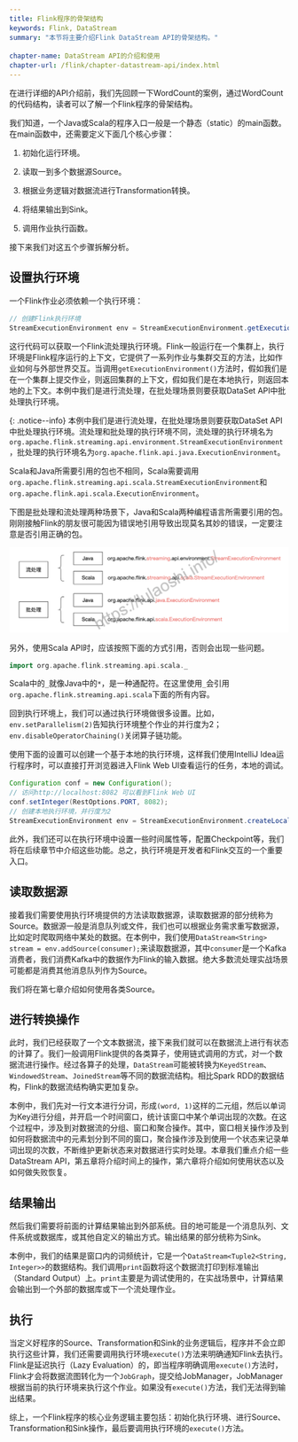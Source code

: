 ```yaml
---
title: Flink程序的骨架结构
keywords: Flink, DataStream
summary: "本节将主要介绍Flink DataStream API的骨架结构。"

chapter-name: DataStream API的介绍和使用
chapter-url: /flink/chapter-datastream-api/index.html
---
```


在进行详细的API介绍前，我们先回顾一下WordCount的案例，通过WordCount的代码结构，读者可以了解一个Flink程序的骨架结构。

我们知道，一个Java或Scala的程序入口一般是一个静态（static）的main函数。在main函数中，还需要定义下面几个核心步骤：

1. 初始化运行环境。

2. 读取一到多个数据源Source。

3. 根据业务逻辑对数据流进行Transformation转换。

4. 将结果输出到Sink。

5. 调用作业执行函数。

接下来我们对这五个步骤拆解分析。

## 设置执行环境

一个Flink作业必须依赖一个执行环境：

```java
// 创建Flink执行环境
StreamExecutionEnvironment env = StreamExecutionEnvironment.getExecutionEnvironment();
```

这行代码可以获取一个Flink流处理执行环境。Flink一般运行在一个集群上，执行环境是Flink程序运行的上下文，它提供了一系列作业与集群交互的方法，比如作业如何与外部世界交互。当调用`getExecutionEnvironment()`方法时，假如我们是在一个集群上提交作业，则返回集群的上下文，假如我们是在本地执行，则返回本地的上下文。本例中我们是进行流处理，在批处理场景则要获取DataSet API中批处理执行环境。

{: .notice--info}
本例中我们是进行流处理，在批处理场景则要获取DataSet API中批处理执行环境。流处理和批处理的执行环境不同，流处理的执行环境名为`org.apache.flink.streaming.api.environment.StreamExecutionEnvironment`，批处理的执行环境名为`org.apache.flink.api.java.ExecutionEnvironment`。

Scala和Java所需要引用的包也不相同，Scala需要调用`org.apache.flink.streaming.api.scala.StreamExecutionEnvironment`和`org.apache.flink.api.scala.ExecutionEnvironment`。

下图是批处理和流处理两种场景下，Java和Scala两种编程语言所需要引用的包。刚刚接触Flink的朋友很可能因为错误地引用导致出现莫名其妙的错误，一定要注意是否引用正确的包。

![流处理和批处理不同场景下，相关API的引用](./img/batch-streaming-api-import.png)

另外，使用Scala API时，应该按照下面的方式引用，否则会出现一些问题。

```scala
import org.apache.flink.streaming.api.scala._
```

Scala中的`_`就像Java中的`*`，是一种通配符。在这里使用`_`会引用`org.apache.flink.streaming.api.scala`下面的所有内容。

回到执行环境上，我们可以通过执行环境做很多设置。比如，`env.setParallelism(2)`告知执行环境整个作业的并行度为2；`env.disableOperatorChaining()`关闭算子链功能。

使用下面的设置可以创建一个基于本地的执行环境，这样我们使用IntelliJ Idea运行程序时，可以直接打开浏览器进入Flink Web UI查看运行的任务，本地的调试。

```java
Configuration conf = new Configuration();
// 访问http://localhost:8082 可以看到Flink Web UI
conf.setInteger(RestOptions.PORT, 8082);
// 创建本地执行环境，并行度为2
StreamExecutionEnvironment env = StreamExecutionEnvironment.createLocalEnvironment(2, conf);
```

此外，我们还可以在执行环境中设置一些时间属性等，配置Checkpoint等，我们将在后续章节中介绍这些功能。总之，执行环境是开发者和Flink交互的一个重要入口。

## 读取数据源

接着我们需要使用执行环境提供的方法读取数据源，读取数据源的部分统称为Source。数据源一般是消息队列或文件，我们也可以根据业务需求重写数据源，比如定时爬取网络中某处的数据。在本例中，我们使用`DataStream<String> stream = env.addSource(consumer);`来读取数据源，其中`consumer`是一个Kafka消费者，我们消费Kafka中的数据作为Flink的输入数据。绝大多数流处理实战场景可能都是消费其他消息队列作为Source。

我们将在第七章介绍如何使用各类Source。

## 进行转换操作

此时，我们已经获取了一个文本数据流，接下来我们就可以在数据流上进行有状态的计算了。我们一般调用Flink提供的各类算子，使用链式调用的方式，对一个数据流进行操作。经过各算子的处理，`DataStream`可能被转换为`KeyedStream`、`WindowedStream`、`JoinedStream`等不同的数据流结构。相比Spark RDD的数据结构，Flink的数据流结构确实更加复杂。

本例中，我们先对一行文本进行分词，形成`(word, 1)`这样的二元组，然后以单词为Key进行分组，并开启一个时间窗口，统计该窗口中某个单词出现的次数。在这个过程中，涉及到对数据流的分组、窗口和聚合操作。其中，窗口相关操作涉及到如何将数据流中的元素划分到不同的窗口，聚合操作涉及到使用一个状态来记录单词出现的次数，不断维护更新状态来对数据进行实时处理。本章我们重点介绍一些DataStream API，第五章将介绍时间上的操作，第六章将介绍如何使用状态以及如何做失败恢复。

## 结果输出

然后我们需要将前面的计算结果输出到外部系统。目的地可能是一个消息队列、文件系统或数据库，或其他自定义的输出方式。输出结果的部分统称为Sink。

本例中，我们的结果是窗口内的词频统计，它是一个`DataStream<Tuple2<String, Integer>>`的数据结构。我们调用`print`函数将这个数据流打印到标准输出（Standard Output）上。`print`主要是为调试使用的，在实战场景中，计算结果会输出到一个外部的数据库或下一个流处理作业。

## 执行

当定义好程序的Source、Transformation和Sink的业务逻辑后，程序并不会立即执行这些计算，我们还需要调用执行环境`execute()`方法来明确通知Flink去执行。Flink是延迟执行（Lazy Evaluation）的，即当程序明确调用`execute()`方法时，Flink才会将数据流图转化为一个`JobGraph`，提交给JobManager，JobManager根据当前的执行环境来执行这个作业。如果没有`execute()`方法，我们无法得到输出结果。

综上，一个Flink程序的核心业务逻辑主要包括：初始化执行环境、进行Source、Transformation和Sink操作，最后要调用执行环境的`execute()`方法。